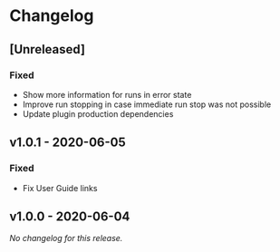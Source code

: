 # Changelog

## [Unreleased]
### Fixed
- Show more information for runs in error state
- Improve run stopping in case immediate run stop was not possible
- Update plugin production dependencies

## v1.0.1 - 2020-06-05
### Fixed
- Fix User Guide links

## v1.0.0 - 2020-06-04
*No changelog for this release.*